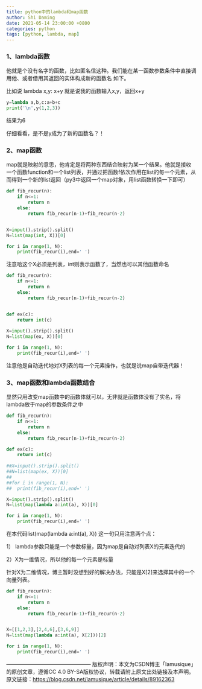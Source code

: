 ```yaml
---
title: python中的lambda和map函数
author: Shi Daming
date: 2021-05-14 23:00:00 +0800
categories: python
tags: [python, lambda, map]
---
```



### 1、lambda函数

他就是个没有名字的函数，比如匿名信这种。我们能在某一函数参数条件中直接调用他、或者借用其返回的实体构成新的函数名 如下。

比如说  lambda x,y: x+y  就是说我的函数输入x,y，返回x+y

```python
y=lambda a,b,c:a+b+c
print('\n',y(1,2,3))
```


结果为6

仔细看看，是不是y成为了新的函数名？！

 

### 2、map函数

map就是映射的意思，他肯定是将两种东西结合映射为某一个结果。他就是接收一个函数function和一个list列表，并通过把函数f依次作用在list的每一个元素，从而得到一个新的list返回（py3中返回一个map对象，用list函数转换一下即可）

```python
def fib_recur(n):
    if n<=1:
        return n
    else:
        return fib_recur(n-1)+fib_recur(n-2)


X=input().strip().split()
N=list(map(int, X))[0]

for i in range(1, N):
    print(fib_recur(i),end=' ')
```


注意哈这个X必须是列表，int则表示函数了，当然也可以其他函数命名

```python
def fib_recur(n):
    if n<=1:
        return n
    else:
        return fib_recur(n-1)+fib_recur(n-2)


def ex(c):
    return int(c)
        
X=input().strip().split()
N=list(map(ex, X))[0]

for i in range(1, N):
    print(fib_recur(i),end=' ')
```


注意他是自动迭代地对X列表的每一个元素操作，也就是说map自带迭代器！

 

### 3、map函数和lambda函数结合

显然只用改变map函数中的函数体就可以，无非就是函数体没有了实名，将lambda放于map的参数条件之中

```python
def fib_recur(n):
    if n<=1:
        return n
    else:
        return fib_recur(n-1)+fib_recur(n-2)

def ex(c):
    return int(c)
        
##X=input().strip().split()
##N=list(map(ex, X))[0]
##
##for i in range(1, N):
##	print(fib_recur(i),end=' ')

X=input().strip().split()
N=list(map(lambda a:int(a), X))[0]

for i in range(1, N):
    print(fib_recur(i),end=' ')
```

在本代码list(map(lambda a:int(a), X)) 这一句只用注意两个点：

1） lambda参数只能是一个参数标量，因为map是自动对列表X的元素迭代的

2）X为一维情况，所以他的每一个元素是标量

针对X为二维情况，博主暂时没想到好的解决办法，只能是X[2]来选择其中的一个向量列表。

```python
def fib_recur(n):
    if n<=1:
        return n
    else:
        return fib_recur(n-1)+fib_recur(n-2)


X=[[1,2,3],[2,4,6],[3,6,9]]
N=list(map(lambda a:int(a), X[2]))[2]

for i in range(1, N):
    print(fib_recur(i),end=' ')
```

————————————————
版权声明：本文为CSDN博主「lamusique」的原创文章，遵循CC 4.0 BY-SA版权协议，转载请附上原文出处链接及本声明。
原文链接：https://blog.csdn.net/lamusique/article/details/89162363